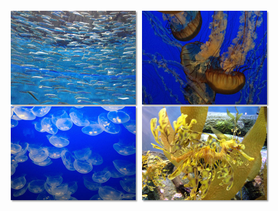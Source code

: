 

<html>

<head>

<meta http-equiv="Content-Type" content="text/html; charset=UTF-8">

<title>Трансформации</title>


<style>

body {
 font-family: Tahoma, Verdana, Geneva, sans-serif;
 margin: 6em 6em; font-weight: bold;
}

ul {
 list-style-type: none; padding: 0;
	margin: 0;
}

li { float: left; margin-right: 10px;
}

li:last-of-type {
 margin-right: 0;
}


a { display: block;
}


img { width: 200px; height: 150px; box-shadow: 2px 2px 2px rgba(0,0,0,.4);

transition: transform .3s ease-in-out; 
}


a:hover img {
	box-shadow: 6px 6px 6px rgba(0,0,0,.3);
}

a:hover #img1
 box-shadow: 6px 6px 6px rgba(0,0,0,.3);

}

a:hover #img2, a:focus #img2  {
	transform: scale(3.0 rotate(5deg);
}

a:hover #img3, a:focus #img3  {
	transform: scale(3.0) rotate(-7deg);
}

a:hover #img4, a:focus #img4  {
	transform: scale(3.0) rotate(2deg);
}


</style>


</head>



<body>


<ul>

  <li><a href=""><img src="anchovies.jpg" id="img1" alt ""></a</li>

  <li><a href=""><img src="jellyfish1.jpg" id="img2" alt=""></a></li>

  <li><a href=""><img src="bluejellyfish.jpg" id="img3" alt=""></a></li>

  <li><a href=""><img src="seadragon.jpg" id="img4"alt=""></a></li>
</ul>


</body>

</html>


